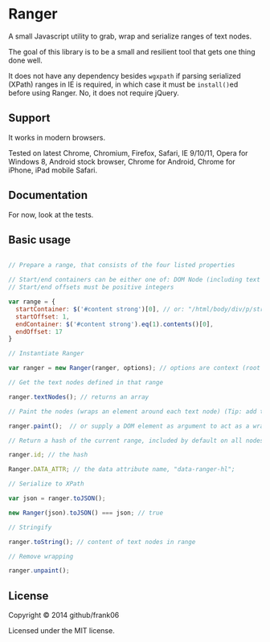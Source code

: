 # Ranger

A small Javascript utility to grab, wrap and serialize ranges of text nodes.

The goal of this library is to be a small and resilient tool that gets one thing done well.

It does not have any dependency besides `wgxpath` if parsing serialized (XPath) ranges in IE is required, in which case it must be `install()`ed before using Ranger. No, it does not require jQuery.

## Support

It works in modern browsers.

Tested on latest Chrome, Chromium, Firefox, Safari, IE 9/10/11, Opera for Windows 8, Android stock browser, Chrome for Android, Chrome for iPhone, iPad mobile Safari.

## Documentation

For now, look at the tests.

## Basic usage

```js

// Prepare a range, that consists of the four listed properties

// Start/end containers can be either one of: DOM Node (including text nodes) or an XPath to the element
// Start/end offsets must be positive integers

var range = {
  startContainer: $('#content strong')[0], // or: "/html/body/div/p/strong"
  startOffset: 1,
  endContainer: $('#content strong').eq(1).contents()[0],
  endOffset: 17
}

// Instantiate Ranger

var ranger = new Ranger(ranger, options); // options are context (root node) and ignoreSelector (will skip when serializing)

// Get the text nodes defined in that range

ranger.textNodes(); // returns an array

// Paint the nodes (wraps an element around each text node) (Tip: add this CSS: .ranger-hl { background: rgba(255,255,10,0.5); } )

ranger.paint();  // or supply a DOM element as argument to act as a wrapper

// Return a hash of the current range, included by default on all nodes on a data-* attribute

ranger.id; // the hash

Ranger.DATA_ATTR; // the data attribute name, "data-ranger-hl";

// Serialize to XPath

var json = ranger.toJSON();

new Ranger(json).toJSON() === json; // true

// Stringify

ranger.toString(); // content of text nodes in range

// Remove wrapping

ranger.unpaint();


```

## License

Copyright © 2014 github/frank06

Licensed under the MIT license.